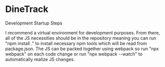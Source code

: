 # DineTrack

Development Startup Steps

I recommend a virtual environment for development purposes. From there, all of the JS necessities should be in the repository meaning you can run "npm install ." to install necessary npm tools which will be read from package.json. The JS can be packed together using webpack so run "npx webpack" on each code change or run "npx webpack --watch" to automatically realize JS changes.
